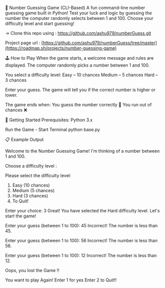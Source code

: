 🎯 Number Guessing Game (CLI-Based)
A fun command-line number guessing game built in Python! Test your luck and logic by guessing the number the computer randomly selects between 1 and 100. 
Choose your difficulty level and start guessing!


-> Clone this repo using : https://github.com/ashu979/numberGuess.git

Project page url : [https://github.com/ashu979/numberGuess/tree/master](https://roadmap.sh/projects/number-guessing-game)

🕹️ How to Play
When the game starts, a welcome message and rules are displayed.
The computer randomly picks a number between 1 and 100.

You select a difficulty level:
Easy – 10 chances
Medium – 5 chances
Hard – 3 chances

Enter your guess.
The game will tell you if the correct number is higher or lower.

The game ends when:
You guess the number correctly 🎉
You run out of chances ❌


🚀 Getting Started
Prerequisites:
Python 3.x

Run the Game -
Start Terminal 
python base.py


📋 Example Output

Welcome to the Number Guessing Game!
I'm thinking of a number between 1 and 100.

Choose a difficulty level :


Please select the difficulty level:        
1. Easy (10 chances)
2. Medium (5 chances)
3. Hard (3 chances)
4. To Quit!

Enter your choice:
3
Great! You have selected the Hard difficulty level.
Let's start the game!


Enter your guess (between 1 to 100):
45
Incorrect! The number is less than 45.

Enter your guess (between 1 to 100):
56
Incorrect! The number is less than 56.

Enter your guess (between 1 to 100):
12
Incorrect! The number is less than 12.

Oops, you lost the Game !!

You want to play Again!
   Enter 1 for yes
   Enter 2 to Quit!!
